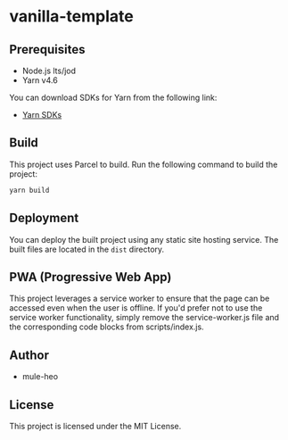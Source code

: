 # vanilla-template

## Prerequisites

- Node.js lts/jod
- Yarn v4.6

You can download SDKs for Yarn from the following link:

- [Yarn SDKs](https://yarnpkg.com/getting-started/editor-sdks)

## Build

This project uses Parcel to build. Run the following command to build the project:

```sh
yarn build
```

## Deployment

You can deploy the built project using any static site hosting service. The built files are located in the `dist` directory.

## PWA (Progressive Web App)

This project leverages a service worker to ensure that the page can be accessed even when the user is offline. If you'd prefer not to use the service worker functionality, simply remove the service-worker.js file and the corresponding code blocks from scripts/index.js.

## Author

- mule-heo

## License

This project is licensed under the MIT License.
